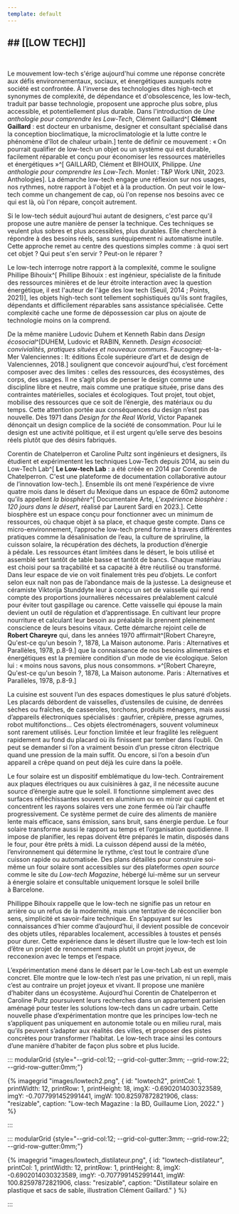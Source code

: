 ```yaml
---
template: default
---
```

## ## [[LOW TECH]]


<br class="breakpage">

Le mouvement low-tech s'érige aujourd'hui comme une réponse concrète aux défis environnementaux, sociaux, et énergétiques auxquels notre société est confrontée. 
À l'inverse des technologies dites high-tech et synonymes de complexité, de dépendance et d'obsolescence, les low-tech, traduit par basse technologie, proposent une approche plus sobre, plus accessible, et potentiellement plus durable. Dans l'introduction de *Une anthologie pour comprendre les Low-Tech*, Clément Gaillard^[ **Clément Gaillard** : est docteur en urbanisme, designer et consultant spécialisé dans la conception bioclimatique, la microclimatologie et la lutte contre le phénomène d'îlot de chaleur urbain.] tente de définir ce mouvement : « On pourrait qualifier de low-tech un objet ou un système qui est durable, facilement réparable et conçu pour économiser les ressources matérielles et énergétiques »^[ GAILLARD, Clément et BIHOUIX, Philippe. _Une anthologie pour comprendre les Low-Tech_. Monlet : T&P Work UNit, 2023. Anthologies]. La démarche low-tech engage une réflexion sur nos usages, nos rythmes, notre rapport à l'objet et à la production. On peut voir le low-tech comme un changement de cap, où l'on repense nos besoins avec ce qui est là, où l'on répare, conçoit autrement. 

Si le low-tech séduit aujourd'hui autant de designers, c'est parce qu'il propose une autre manière de penser la technique. Ces techniques se veulent plus sobres et plus accessibles, plus durables. Elle cherchent à répondre à des besoins réels, sans suréquipement ni automatisme inutile. Cette approche remet au centre des questions simples comme : à quoi sert cet objet ? Qui peut s'en servir ? Peut-on le réparer ? 

Le low-tech interroge notre rapport à la complexité, comme le souligne Phillipe Bihouix^[ Phillipe Bihouix : est ingénieur, spécialiste de la finitude des ressources minières et de leur étroite interaction avec la question énergétique, il est l'auteur de l'âge des low tech (Seuil, 2014 ; Points, 2021)], les objets high-tech sont tellement sophistiqués qu'ils sont fragiles, dépendants et difficilement réparables sans assistance spécialisée. Cette complexité cache une forme de dépossession car plus on ajoute de technologie moins on la comprend.

De la même manière Ludovic Duhem et Kenneth Rabin dans *Design écosocial*^[DUHEM, Ludovic et RABIN, Kenneth. _Design écosocial: convivialités, pratiques situées et nouveaux communs_. Faucogney-et-la-Mer Valenciennes : It: éditions École supérieure d’art et de design de Valenciennes, 2018.] soulignent que concevoir aujourd’hui, c’est forcément composer avec des limites : celles des ressources, des écosystèmes, des corps, des usages. Il ne s’agit plus de penser le design comme une discipline libre et neutre, mais comme une pratique située, prise dans des contraintes matérielles, sociales et écologiques. Tout projet, tout objet, mobilise des ressources que ce soit de l’énergie, des matériaux ou du temps. Cette attention portée aux conséquences du design n’est pas nouvelle. Dès 1971 dans *Design for the Real World*, Victor Papanek dénonçait un design complice de la société de consommation. Pour lui le design est une activité politique, et il est urgent qu’elle serve des besoins réels plutôt que des désirs fabriqués.

Corentin de Chatelperron et Caroline Pultz sont ingénieurs et designers, ils étudient et expérimentent les techniques Low-Tech depuis 2014, au sein du Low-Tech Lab^[ **Le Low-tech Lab** : a été créée en 2014 par Corentin de Chatelperron. C'est une plateforme de documentation collaborative autour de l’innovation low-tech.]. Ensemble ils ont mené l’expérience de vivre quatre mois dans le désert du Mexique dans un espace de 60m2 autonome qu’ils appellent *la* *biosphère*^[ Documentaire Arte, *L'expérience biosphère : 120 jours dans le désert*, réalisé par Laurent Sardi en 2023.]. Cette biosphère est un espace conçu pour fonctionner avec un minimum de ressources, où chaque objet à sa place, et chaque geste compte. Dans ce micro-environnement, l’approche low-tech prend forme à travers différentes pratiques comme la désalinisation de l’eau, la culture de spriruline, la cuisson solaire, la récupération des déchets, la production d’énergie à pédale. Les ressources étant limitées dans le désert, le bois utilisé et assemblé sert tantôt de table basse et tantôt de bancs. Chaque matériau est choisi pour sa traçabilité et sa capacité à être réutilisé ou transformé. Dans leur espace de vie on voit finalement très peu d’objets. Le confort selon eux naît non pas de l’abondance mais de la justesse. La designeuse et céramiste Viktorija Stunddyte leur à conçu un set de vaisselle qui rend compte des proportions journalières nécessaires préalablement calculé pour éviter tout gaspillage ou carence. Cette vaisselle qui épouse la main devient un outil de régulation et d’apprentissage. 
En cultivant leur propre nourriture et calculant leur besoin au préalable ils prennent pleinement conscience de leurs besoins vitaux. Cette démarche rejoint celle de **Robert Chareyre** qui, dans les années 1970 affirmait^[Robert Chareyre, Qu'est-ce qu'un besoin ?, 1878, La Maison autonome. Paris : Alternatives et Parallèles, 1978, p.8-9.] que la connaissance de nos besoins alimentaires et énergétiques est la première condition d'un mode de vie écologique. Selon lui : « moins nous savons, plus nous consommons. »^[Robert Chareyre, Qu'est-ce qu'un besoin ?, 1878, La Maison autonome. Paris : Alternatives et Parallèles, 1978, p.8-9.]

La cuisine est souvent l’un des espaces domestiques le plus saturé d’objets. Les placards débordent de vaisselles, d’ustensiles de cuisine, de denrées sèches ou fraîches, de casseroles, torchons, produits ménagers, mais aussi d’appareils électroniques spécialisés : gaufrier, crêpière, presse agrumes, robot multifonctions… Ces objets électroménagers, souvent volumineux sont rarement utilisés. Leur fonction limitée et leur fragilité les relèguent rapidement au fond du placard où ils finissent par tomber dans l’oubli. On peut se demander si l’on a vraiment besoin d’un presse citron électrique quand une pression de la main suffit. Ou encore, si l’on a besoin d’un appareil a crêpe quand on peut déjà les cuire dans la poêle. 

Le four solaire est un dispositif emblématique du low-tech. Contrairement aux plaques électriques ou aux cuisinières à gaz, il ne nécessite aucune source d’énergie autre que le soleil. Il fonctionne simplement avec des surfaces réfléchissantes souvent en aluminium ou en miroir qui captent et concentrent les rayons solaires vers une zone fermée où l’air chauffe progressivement. Ce système permet de cuire des aliments de manière lente mais efficace, sans émission, sans bruit, sans énergie perdue. Le four solaire transforme aussi le rapport au temps et l’organisation quotidienne. Il impose de planifier, les repas doivent être préparés le matin, disposés dans le four, pour être prêts à midi. La cuisson dépend aussi de la météo, l’environnement qui détermine le rythme, c’est tout le contraire d’une cuisson rapide ou automatisée. Des plans détaillés pour construire soi-même un four solaire sont accessibles sur des plateformes *open source* comme le site du *Low-tech Magazine*, hébergé lui-même sur un serveur à énergie solaire et consultable uniquement lorsque le soleil brille à Barcelone. 

Phillippe Bihouix rappelle que le low-tech ne signifie pas un retour en arrière ou un refus de la modernité, mais une tentative de réconcilier bon sens, simplicité et savoir-faire technique. En s’appuyant sur les connaissances d’hier comme d’aujourd’hui, il devient possible de concevoir des objets utiles, réparables localement, accessibles à toustes et pensés pour durer. 
Cette expérience dans le désert illustre que le low-tech est loin d’être un projet de renoncement mais plutôt un projet joyeux, de recconexion avec le temps et l’espace.

L’expérimentation mené dans le désert par le Low-tech Lab est un exemple concret. Elle montre que le low-tech n’est pas une privation, ni un repli, mais c’est au contraire un projet joyeux et vivant. Il propose une manière d’habiter dans un écosystème. Aujourd’hui Corentin de Chatelperron et Caroline Pultz poursuivent leurs recherches dans un appartement parisien aménagé pour tester les solutions low-tech dans un cadre urbain. Cette nouvelle phase d’expérimentation montre que les principes low-tech ne s’appliquent pas uniquement en autonomie totale ou en milieu rural, mais qu’ils peuvent s’adapter aux réalités des villes, et proposer des pistes concrètes pour transformer l’habitat. Le low-tech trace ainsi les contours d’une manière d’habiter de façon plus sobre et plus lucide.

::: modularGrid {style="--grid-col:12; --grid-col-gutter:3mm; --grid-row:22; --grid-row-gutter:0mm;"}

{% imagegrid "images/lowtech2.png", { 
  id: "lowtech2",
  printCol: 1,
  printWidth: 12,
  printRow: 1,
  printHeight: 18,
  imgX: -0.6902014030323589,
  imgY: -0.7077991452991441,
  imgW: 100.82597872821906,
  class: "resizable",
  caption: "Low-tech Magazine : la BD, Guillaume Lion, 2022."
} %}

:::

::: modularGrid {style="--grid-col:12; --grid-col-gutter:3mm; --grid-row:22; --grid-row-gutter:0mm;"}

{% imagegrid "images/lowtech_distilateur.png", { 
  id: "lowtech-distilateur",
  printCol: 1,
  printWidth: 12,
  printRow: 1,
  printHeight: 8,
  imgX: -0.6902014030323589,
  imgY: -0.7077991452991441,
  imgW: 100.82597872821906,
  class: "resizable",
  caption: "Distillateur solaire en plastique et sacs de sable, illustration Clément Gaillard."
} %}

:::

